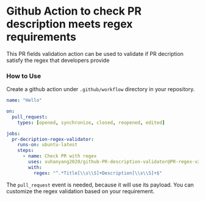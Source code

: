 # Github Action to check PR description meets regex requirements

This PR fields validation action can be used to validate if PR decription satisfy the regex that developers provide

### How to Use
Create a github action under `.github/workflow` directory in your repository.

```yaml
name: "Hello"

on:
  pull_request:
    types: [opened, synchronize, closed, reopened, edited]

jobs:
  pr-decription-regex-validator:
    runs-on: ubuntu-latest
    steps:
      - name: Check PR with regex
        uses: xuhanyang2020/github-PR-description-validator@PR-regex-v2
        with:
          regex: "^.*Title[\\s\\S]+Description[\\s\\S]+$"
```

The `pull_request` event is needed, because it will use its payload.
You can customize the regex validation based on your requirement.


